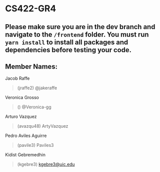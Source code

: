 # CS422-GR4

## Please make sure you are in the dev branch and navigate to the ```/frontend``` folder. You must run ```yarn install``` to install all packages and dependencies before testing your code.
## Member Names:

Jacob Raffe 
> (jraffe2) @jakeraffe

Veronica Grosso
> () @Veronica-gg

Arturo Vazquez
> (avazqu48) ArtyVazquez

Pedro Aviles Aguirre
> (pavile3) Paviles3

Kidist Gebremedhin
> (kgebre3) kgebre3@uic.edu


